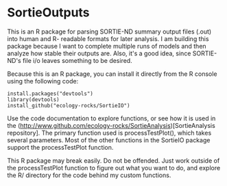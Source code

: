 # SortieOutputs

This is an R package for parsing SORTIE-ND summary output files (.out) into human and R- readable formats for later analysis. I am building this package because I want to complete multiple runs of models and then analyze how stable their outputs are. Also, it's a good idea, since SORTIE-ND's file i/o leaves something to be desired.

Because this is an R package, you can install it directly from the R console using the following code:

```
install.packages("devtools")
library(devtools)
install_github("ecology-rocks/SortieIO")
```

Use the code documentation to explore functions, or see how it is used in the (http://www.github.com/ecology-rocks/SortieAnalysis)[SortieAnalysis repository]. The primary function used is processTestPlot(), which takes several parameters. Most of the other functions in the SortieIO package support the processTestPlot function. 

This R package may break easily. Do not be offended. Just work outside of the processTestPlot function to figure out what you want to do, and explore the R/ directory for the code behind my custom functions.